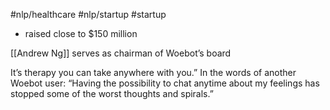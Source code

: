 #nlp/healthcare
#nlp/startup 
#startup 

* raised close to $150 million

 [[Andrew Ng]] serves as chairman of Woebot’s board

 It’s therapy you can take anywhere with you.” In the words of another Woebot user: “Having the possibility to chat anytime about my feelings has stopped some of the worst thoughts and spirals.”
